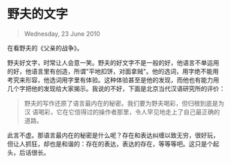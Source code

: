 # 野夫的文字
> Wednesday, 23 June 2010

在看野夫的《父亲的战争》。

野夫好文字，时常让人会意一笑。野夫的好文字不是一般的好，他语言不单运用
的好，他语言里有创造，所谓"平地扣饼，对面拿贼"。他的选词，用字绝不能用
考究来形容，他选词用字里有体验。这种体验甚至是他的发现，而他也有能力用
几个字把他的发现给大家揭示。我说的不好，下面是北京当代汉语研究所的评价：

> 野夫的写作还原了语言最内在的秘密。我们要为野夫喝彩，但归根到底是为汉
> 语喝彩，它在它信得过的操作者那里，令人罕见地走上了自己最正确的道路。

此言不虚。那语言最内在的秘密是什么呢？存在和表达纠缠以致无穷，很好玩，
但让人抓狂，却也是和谐的：存在的表达，表达的存在，等等等吧。这只是个起
头，后话很长。
